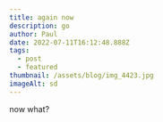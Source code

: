 ```yaml
---
title: again now
description: go
author: Paul
date: 2022-07-11T16:12:48.888Z
tags:
  - post
  - featured
thumbnail: /assets/blog/img_4423.jpg
imageAlt: sd
---
```

now what?